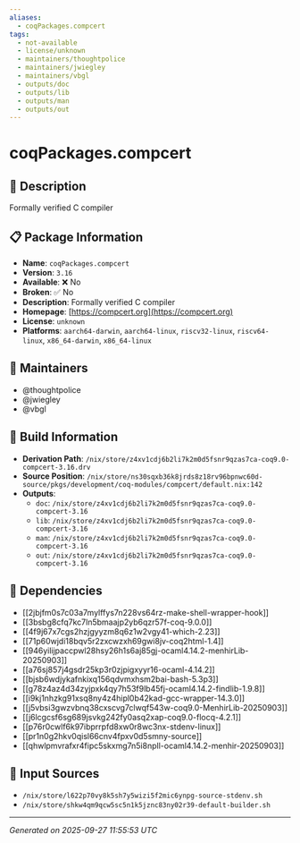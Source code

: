 ```yaml
---
aliases:
  - coqPackages.compcert
tags:
  - not-available
  - license/unknown
  - maintainers/thoughtpolice
  - maintainers/jwiegley
  - maintainers/vbgl
  - outputs/doc
  - outputs/lib
  - outputs/man
  - outputs/out
---
```


# coqPackages.compcert

## 📝 Description

Formally verified C compiler

## 📋 Package Information

- **Name**: `coqPackages.compcert`
- **Version**: `3.16`
- **Available**: ❌ No
- **Broken**: ✅ No
- **Description**: Formally verified C compiler
- **Homepage**: [https://compcert.org](https://compcert.org)
- **License**: `unknown`
- **Platforms**: `aarch64-darwin`, `aarch64-linux`, `riscv32-linux`, `riscv64-linux`, `x86_64-darwin`, `x86_64-linux`
## 👥 Maintainers

- @thoughtpolice
- @jwiegley
- @vbgl


## 🔧 Build Information

- **Derivation Path**: `/nix/store/z4xv1cdj6b2li7k2m0d5fsnr9qzas7ca-coq9.0-compcert-3.16.drv`
- **Source Position**: `/nix/store/ns30sqxb36k8jrds8z18rv96bpnwc60d-source/pkgs/development/coq-modules/compcert/default.nix:142`
- **Outputs**:
  - `doc`:  `/nix/store/z4xv1cdj6b2li7k2m0d5fsnr9qzas7ca-coq9.0-compcert-3.16`
  - `lib`:  `/nix/store/z4xv1cdj6b2li7k2m0d5fsnr9qzas7ca-coq9.0-compcert-3.16`
  - `man`:  `/nix/store/z4xv1cdj6b2li7k2m0d5fsnr9qzas7ca-coq9.0-compcert-3.16`
  - `out`:  `/nix/store/z4xv1cdj6b2li7k2m0d5fsnr9qzas7ca-coq9.0-compcert-3.16`

## 🔗 Dependencies

- [[2jbjfm0s7c03a7mylffys7n228vs64rz-make-shell-wrapper-hook]]
- [[3bsbg8cfq7kc7ln5bmaajp2yb6qzr57f-coq-9.0.0]]
- [[4f9j67x7cgs2hzjgyyzm8q6z1w2vgy41-which-2.23]]
- [[71p60wjdi18bqv5r2zxcwzxh69gwi8jv-coq2html-1.4]]
- [[946yilijpaccpwl28hsy26h1s6aj85gj-ocaml4.14.2-menhirLib-20250903]]
- [[a76sj857j4gsdr25kp3r0zjpigxyyr16-ocaml-4.14.2]]
- [[bjsb6wdjykafnkixq156qdvmxhsm2bai-bash-5.3p3]]
- [[g78z4az4d34zyjpxk4qy7h53f9lb45fj-ocaml4.14.2-findlib-1.9.8]]
- [[i9kj1nhzkg91xsq8ny4z4hipl0b42kad-gcc-wrapper-14.3.0]]
- [[j5vbsi3gwzvbnq38cxscvg7clwqf543w-coq9.0-MenhirLib-20250903]]
- [[j6lcgcsf6sg689jsvkg242fy0asq2xap-coq9.0-flocq-4.2.1]]
- [[p76r0cwlf6k97ibprrpfd8xw0r8wc3nx-stdenv-linux]]
- [[pr1n0g2hkv0qisl66cnv4fpxv0d5smny-source]]
- [[qhwlpmvrafxr4fipc5skxmg7n5i8npll-ocaml4.14.2-menhir-20250903]]

## 📁 Input Sources

- `/nix/store/l622p70vy8k5sh7y5wizi5f2mic6ynpg-source-stdenv.sh`
- `/nix/store/shkw4qm9qcw5sc5n1k5jznc83ny02r39-default-builder.sh`

---
*Generated on 2025-09-27 11:55:53 UTC*
